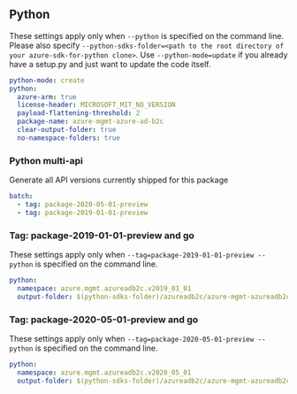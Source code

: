## Python

These settings apply only when `--python` is specified on the command line.
Please also specify `--python-sdks-folder=<path to the root directory of your azure-sdk-for-python clone>`.
Use `--python-mode=update` if you already have a setup.py and just want to update the code itself.

```yaml $(python) 
python-mode: create
python:
  azure-arm: true
  license-header: MICROSOFT_MIT_NO_VERSION
  payload-flattening-threshold: 2
  package-name: azure-mgmt-azure-ad-b2c
  clear-output-folder: true
  no-namespace-folders: true
```

### Python multi-api

Generate all API versions currently shipped for this package

```yaml $(python) && $(multiapi)
batch:
  - tag: package-2020-05-01-preview
  - tag: package-2019-01-01-preview
```

### Tag: package-2019-01-01-preview and go

These settings apply only when `--tag=package-2019-01-01-preview --python` is specified on the command line.

```yaml $(python)
python:
  namespace: azure.mgmt.azureadb2c.v2019_01_01
  output-folder: $(python-sdks-folder)/azureadb2c/azure-mgmt-azureadb2c/azure/mgmt/azureadb2c/v2020_05_01
```

### Tag: package-2020-05-01-preview and go

These settings apply only when `--tag=package-2020-05-01-preview --python` is specified on the command line.

```yaml $(python)
python:
  namespace: azure.mgmt.azureadb2c.v2020_05_01
  output-folder: $(python-sdks-folder)/azureadb2c/azure-mgmt-azureadb2c/azure/mgmt/azureadb2c/v2020_05_01
```